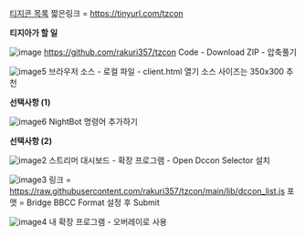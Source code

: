 [티지콘 목록](https://rishubil.github.io/jsassist-open-dccon/#/list?dccon_list=https%3A%2F%2Fopen-dccon-selector.update.sh%2Fapi%2Fconvert-dccon-url%3Ftype%3Dbridge_bbcc%26url%3Dhttps%3A%2F%2Fraw.githubusercontent.com%2Frakuri357%2Ftzcon%2Fmain%2Flib%2Fdccon_list.js)
짧은링크 = https://tinyurl.com/tzcon


**티지아가 할 일**


![image](./image/readme/image.png)
https://github.com/rakuri357/tzcon
Code - Download ZIP - 압축풀기


![image5](./image/readme/image5.png)
브라우저 소스 - 로컬 파일 - client.html 열기
소스 사이즈는 350x300 추천



**선택사항 (1)**



![image6](./image/readme/image6.png)
NightBot 명령어 추가하기




**선택사항 (2)**



![image2](./image/readme/image2.png)
스트리머 대시보드 - 확장 프로그램 - Open Dccon Selector 설치



![image3](./image/readme/image3.png)
링크 = https://raw.githubusercontent.com/rakuri357/tzcon/main/lib/dccon_list.js
포맷 = Bridge BBCC Format 설정 후 Submit



![image4](./image/readme/image4.png)
내 확장 프로그램 - 오버레이로 사용